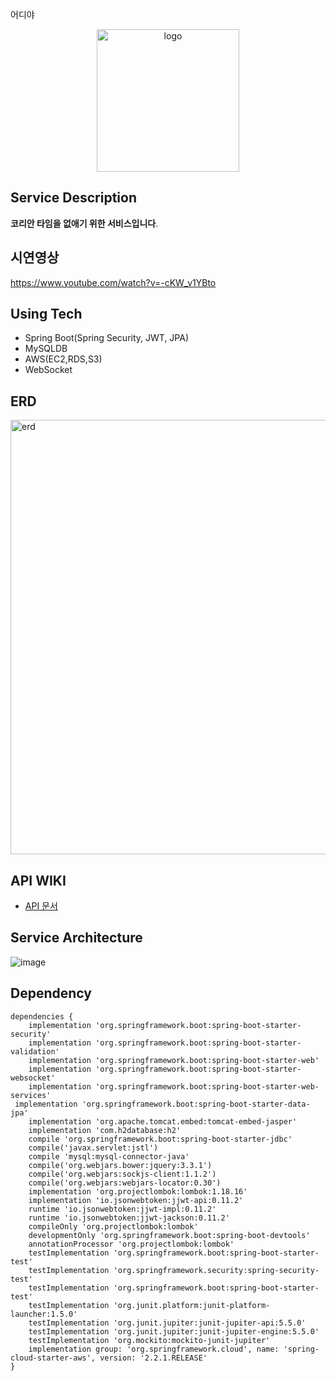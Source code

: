 어디야
<div align="center">
<img width="228" alt="logo" src="https://user-images.githubusercontent.com/63579113/119791189-8d3e0a00-bf0f-11eb-943c-be697b653ce1.png">
</div>


 ## Service Description 
 **코리안 타임을 없애기 위한 서비스입니다**. 
 
 ## 시연영상
 https://www.youtube.com/watch?v=-cKW_v1YBto

 ## Using Tech
 - Spring Boot(Spring Security, JWT, JPA)
 - MySQLDB
 - AWS(EC2,RDS,S3) 
 - WebSocket 

## ERD 
<img width="695" alt="erd" src="https://user-images.githubusercontent.com/63579113/120812992-7428ff00-c588-11eb-9179-de157338a685.png">

 ## API WIKI 
- [API 문서](https://github.com/Yboyu0u/WhereYouAt_API/wiki)

## Service Architecture 
![image](https://user-images.githubusercontent.com/63579113/121895281-01bfd800-cd5b-11eb-8501-6ce0a479f47a.png)

## Dependency
```
dependencies {
	implementation 'org.springframework.boot:spring-boot-starter-security'
	implementation 'org.springframework.boot:spring-boot-starter-validation'
	implementation 'org.springframework.boot:spring-boot-starter-web'
	implementation 'org.springframework.boot:spring-boot-starter-websocket'
	implementation 'org.springframework.boot:spring-boot-starter-web-services'
 implementation 'org.springframework.boot:spring-boot-starter-data-jpa'
	implementation 'org.apache.tomcat.embed:tomcat-embed-jasper'
	implementation 'com.h2database:h2'
	compile 'org.springframework.boot:spring-boot-starter-jdbc'
	compile('javax.servlet:jstl')
	compile 'mysql:mysql-connector-java'
	compile('org.webjars.bower:jquery:3.3.1')
	compile('org.webjars:sockjs-client:1.1.2')
	compile('org.webjars:webjars-locator:0.30')
	implementation 'org.projectlombok:lombok:1.18.16'
	implementation 'io.jsonwebtoken:jjwt-api:0.11.2'
	runtime 'io.jsonwebtoken:jjwt-impl:0.11.2'
	runtime 'io.jsonwebtoken:jjwt-jackson:0.11.2'
	compileOnly 'org.projectlombok:lombok'
	developmentOnly 'org.springframework.boot:spring-boot-devtools'
	annotationProcessor 'org.projectlombok:lombok'
	testImplementation 'org.springframework.boot:spring-boot-starter-test'
	testImplementation 'org.springframework.security:spring-security-test'
	testImplementation 'org.springframework.boot:spring-boot-starter-test'
	testImplementation 'org.junit.platform:junit-platform-launcher:1.5.0'
	testImplementation 'org.junit.jupiter:junit-jupiter-api:5.5.0'
	testImplementation 'org.junit.jupiter:junit-jupiter-engine:5.5.0'
	testImplementation 'org.mockito:mockito-junit-jupiter'
	implementation group: 'org.springframework.cloud', name: 'spring-cloud-starter-aws', version: '2.2.1.RELEASE'
}

```
